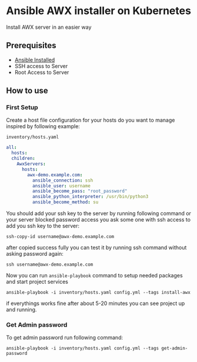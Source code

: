 # Ansible AWX installer on Kubernetes
Install AWX server in an easier way

## Prerequisites

- [Ansible Installed](https://docs.ansible.com/ansible/latest/installation_guide/index.html)
- SSH access to Server
- Root Access to Server

## How to use

### First Setup

Create a host file configuration for your hosts do you want to manage inspired by following example:

`inventory/hosts.yaml`

```yaml
all:
  hosts:
  children:
    AwxServers:
      hosts:
        awx-demo.example.com:
          ansible_connection: ssh
          ansible_user: username
          ansible_become_pass: "root_password"
          ansible_python_interpreter: /usr/bin/python3
          ansible_become_method: su
```

You should add your ssh key to the server by running following command or your server blocked password access you ask some one with ssh access to add you ssh key to the server:

```console
ssh-copy-id username@awx-demo.example.com
```

after copied success fully you can test it by running ssh command without asking password again:

```console
ssh username@awx-demo.example.com
```

Now you can run `ansible-playbook` command to setup needed packages and start project services

```console
ansible-playbook -i inventory/hosts.yaml config.yml --tags install-awx
```

if everythings works fine after about 5-20 minutes you can see project up and running.

### Get Admin password

To get admin password run following command:

```console
ansible-playbook -i inventory/hosts.yaml config.yml --tags get-admin-password
```
